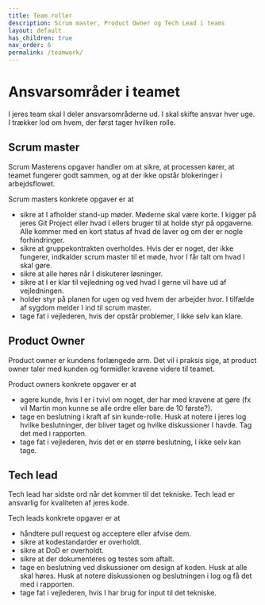 ```yaml
---
title: Team roller
description: Scrum master, Product Owner og Tech Lead i teams
layout: default
has_children: true
nav_order: 6
permalink: /teamwork/
---
```


# Ansvarsområder i teamet
I jeres team skal I deler ansvarsområderne ud. I skal skifte ansvar hver uge. I trækker lod om hvem, der først tager hvilken rolle. 

## Scrum master
Scrum Masterens opgaver handler om at sikre, at processen kører, at teamet fungerer godt sammen, og at der ikke opstår blokeringer i arbejdsflowet.

Scrum masters konkrete opgaver er at

- sikre at I afholder stand-up møder. Møderne skal være korte. I kigger på jeres Git Project eller hvad I ellers bruger til at holde styr på opgaverne. Alle kommer med en kort status af hvad de laver og om der er nogle forhindringer. 
- sikre at gruppekontrakten overholdes. Hvis der er noget, der ikke fungerer, indkalder scrum master til et møde, hvor I får talt om hvad I skal gøre. 
- sikre at alle høres når I diskuterer løsninger. 
- sikre at I er klar til vejledning og ved hvad I gerne vil have ud af vejledningen. 
- holder styr på planen for ugen og ved hvem der arbejder hvor. I tilfælde af sygdom melder I ind til scrum master. 
- tage fat i vejlederen, hvis der opstår problemer, I ikke selv kan klare. 

## Product Owner
Product owner er kundens forlængede arm. Det vil i praksis sige, at product owner taler med kunden og formidler kravene videre til teamet. 

Product owners konkrete opgaver er at

- agere kunde, hvis I er i tvivl om noget, der har med kravene at gøre (fx vil Martin mon kunne se alle ordre eller bare de 10 første?).
- tage en beslutning i kraft af sin kunde-rolle. Husk at notere i jeres log hvilke beslutninger, der bliver taget og hvilke diskussioner I havde. Tag det med i rapporten. 
- tage fat i vejlederen, hvis det er en større beslutning, I ikke selv kan tage. 

## Tech lead
Tech lead har sidste ord når det kommer til det tekniske. Tech lead er ansvarlig for kvaliteten af jeres kode. 

Tech leads konkrete opgaver er at 

- håndtere pull request og acceptere eller afvise dem.
- sikre at kodestandarder er overholdt. 
- sikre at DoD er overholdt. 
- sikre at der dokumenteres og testes som aftalt. 
- tage en beslutning ved diskussioner om design af koden. Husk at alle skal høres. Husk at notere diskussionen og beslutningen i log og få det med i rapporten. 
- tage fat i vejlederen, hvis I har brug for input til det tekniske. 